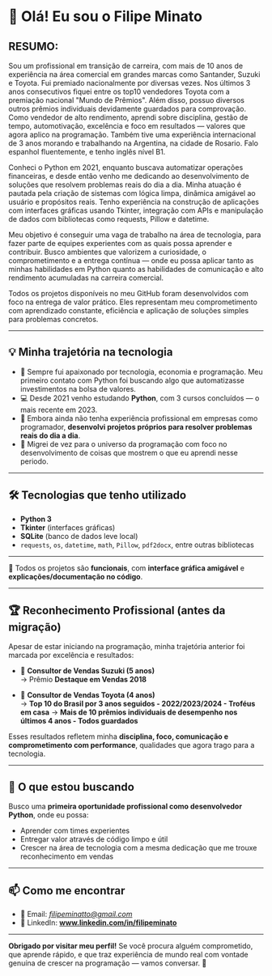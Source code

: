 # 👋 Olá! Eu sou o Filipe Minato


## RESUMO:

Sou um profissional em transição de carreira, com mais de 10 anos de experiência na área comercial em grandes marcas como Santander, Suzuki e Toyota. Fui premiado nacionalmente por diversas vezes. Nos últimos 3 anos consecutivos fiquei entre os top10 vendedores Toyota com a premiação nacional "Mundo de Prêmios". Além disso, possuo diversos outros prêmios individuais devidamente guardados para comprovação. Como vendedor de alto rendimento, aprendi sobre disciplina, gestão de tempo, automotivação, excelência e foco em resultados — valores que agora aplico na programação. Também tive uma experiência internacional de 3 anos morando e trabalhando na Argentina, na cidade de Rosario. Falo espanhol fluentemente, e tenho inglês nível B1.

Conheci o Python em 2021, enquanto buscava automatizar operações financeiras, e desde então venho me dedicando ao desenvolvimento de soluções que resolvem problemas reais do dia a dia. Minha atuação é pautada pela criação de sistemas com lógica limpa, dinâmica amigável ao usuário e propósitos reais. Tenho experiência na construção de aplicações com interfaces gráficas usando Tkinter, integração com APIs e manipulação de dados com bibliotecas como requests, Pillow e datetime.

Meu objetivo é conseguir uma vaga de trabalho na área de tecnologia, para fazer parte de equipes experientes com as quais possa aprender e contribuir. Busco ambientes que valorizem a curiosidade, o comprometimento e a entrega contínua — onde eu possa aplicar tanto as minhas habilidades em Python quanto as habilidades de comunicação e alto rendimento acumuladas na carreira comercial.

Todos os projetos disponíveis no meu GitHub foram desenvolvidos com foco na entrega de valor prático. Eles representam meu comprometimento com aprendizado constante, eficiência e aplicação de soluções simples para problemas concretos.

---

## 💡 Minha trajetória na tecnologia

- 🧠 Sempre fui apaixonado por tecnologia, economia e programação. Meu primeiro contato com Python foi buscando algo que automatizasse investimentos na bolsa de valores.
- 💻 Desde 2021 venho estudando **Python**, com 3 cursos concluídos — o mais recente em 2023.
- 🧪 Embora ainda não tenha experiência profissional em empresas como programador, **desenvolvi projetos próprios para resolver problemas reais do dia a dia**.
- 🚀 Migrei de vez para o universo da programação com foco no desenvolvimento de coisas que mostrem o que eu aprendi nesse periodo.

---

## 🛠️ Tecnologias que tenho utilizado

- **Python 3**
- **Tkinter** (interfaces gráficas)
- **SQLite** (banco de dados leve local)
- `requests`, `os`, `datetime`, `math`, `Pillow`, `pdf2docx`, entre outras bibliotecas

---

📌 Todos os projetos são **funcionais**, com **interface gráfica amigável** e **explicações/documentação no código**.

---

## 🏆 Reconhecimento Profissional (antes da migração)

Apesar de estar iniciando na programação, minha trajetória anterior foi marcada por excelência e resultados:

- 🏅 **Consultor de Vendas Suzuki (5 anos)**  
  → Prêmio **Destaque em Vendas 2018**

- 🏅 **Consultor de Vendas Toyota (4 anos)**  
  → **Top 10 do Brasil por 3 anos seguidos - 2022/2023/2024 - Troféus em casa**
  → **Mais de 10 prêmios individuais de desempenho nos últimos 4 anos - Todos guardados**

Esses resultados refletem minha **disciplina, foco, comunicação e comprometimento com performance**, qualidades que agora trago para a tecnologia.

---

## 🎯 O que estou buscando

Busco uma **primeira oportunidade profissional como desenvolvedor Python**, onde eu possa:

- Aprender com times experientes
- Entregar valor através de código limpo e útil
- Crescer na área de tecnologia com a mesma dedicação que me trouxe reconhecimento em vendas

---

## 📫 Como me encontrar

- 📧 Email: *filipeminatto@gmail.com*  
- 💼 LinkedIn: **www.linkedin.com/in/filipeminato**

---

**Obrigado por visitar meu perfil!** Se você procura alguém comprometido, que aprende rápido, e que traz experiência de mundo real com vontade genuína de crescer na programação — vamos conversar. 🚀
